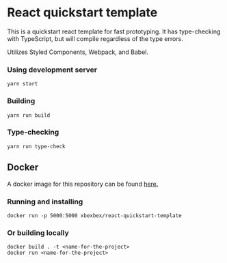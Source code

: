# React quickstart template

This is a quickstart react template for fast prototyping. It has type-checking with TypeScript, but will compile regardless of the type errors.

Utilizes Styled Components, Webpack, and Babel.

### Using development server

```shell
yarn start
```

### Building

```shell
yarn run build
```

### Type-checking

```shell
yarn run type-check
```

## Docker  
A docker image for this repository can be found [here.](https://hub.docker.com/repository/docker/xbexbex/react-quickstart-template)  
### Running and installing
```shell
docker run -p 5000:5000 xbexbex/react-quickstart-template
```
### Or building locally
```shell
docker build . -t <name-for-the-project>
docker run <name-for-the-project>
```

